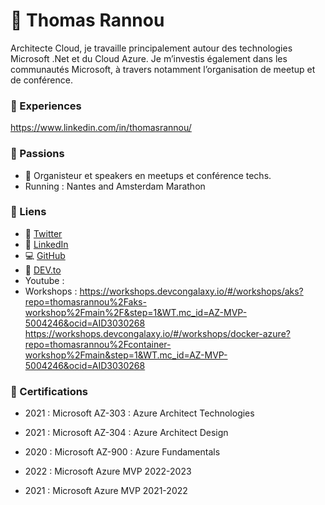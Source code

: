 # 🚀 Thomas Rannou

Architecte Cloud, je travaille principalement autour des technologies Microsoft .Net et du Cloud Azure. Je m’investis également dans les communautés Microsoft, à travers notamment l’organisation de meetup et de conférence.

### 📝 Experiences

https://www.linkedin.com/in/thomasrannou/

### 💚 Passions

- 💬 Organisteur et speakers en meetups et conférence techs.
- Running : Nantes and Amsterdam Marathon

### 📝 Liens

- 🧵 [Twitter](https://twitter.com/thomas_rannou)
- 🧵 [LinkedIn](https://linkedin.com/in/thomasrannou)
- 💻 [GitHub](https://github.com/thomasrannou)
- 📝 [DEV.to](https://dev.to/thomasrannou)
- Youtube :
- Workshops : 
https://workshops.devcongalaxy.io/#/workshops/aks?repo=thomasrannou%2Faks-workshop%2Fmain%2F&step=1&WT.mc_id=AZ-MVP-5004246&ocid=AID3030268
https://workshops.devcongalaxy.io/#/workshops/docker-azure?repo=thomasrannou%2Fcontainer-workshop%2Fmain&step=1&WT.mc_id=AZ-MVP-5004246&ocid=AID3030268

### 🏅 Certifications

- 2021 : Microsoft AZ-303 : Azure Architect Technologies
- 2021 : Microsoft AZ-304 : Azure Architect Design
- 2020 : Microsoft AZ-900 : Azure Fundamentals

- 2022 : Microsoft Azure MVP 2022-2023
- 2021 : Microsoft Azure MVP 2021-2022

